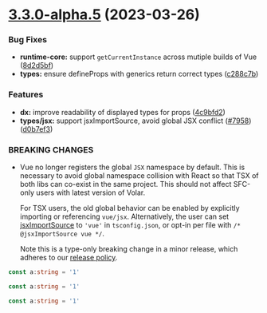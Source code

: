 # [3.3.0-alpha.5](https://github.com/vuejs/core/compare/v3.3.0-alpha.4...v3.3.0-alpha.5) (2023-03-26)

### Bug Fixes

* **runtime-core:** support `getCurrentInstance` across mutiple builds of Vue ([8d2d5bf](https://github.com/vuejs/core/commit/8d2d5bf48a24dab44e5b03cb8fa0c5faa4b696e3))
* **types:** ensure defineProps with generics return correct types ([c288c7b](https://github.com/vuejs/core/commit/c288c7b0bd6077d690f42153c3fc49a45454a66a))


### Features

* **dx:** improve readability of displayed types for props ([4c9bfd2](https://github.com/vuejs/core/commit/4c9bfd2b999ce472f7481aae4f9dc5bb9f76628e))
* **types/jsx:** support jsxImportSource, avoid global JSX conflict ([#7958](https://github.com/vuejs/core/issues/7958)) ([d0b7ef3](https://github.com/vuejs/core/commit/d0b7ef3b61d5f83e35e5854b3c2c874e23463102))

### BREAKING CHANGES

* Vue no longer registers the global `JSX` namespace by default. This is necessary to avoid global namespace collision with React so that TSX of both libs can co-exist in the same project. This should not affect SFC-only users with latest version of Volar.

  For TSX users, the old global behavior can be enabled by explicitly importing or referencing `vue/jsx`. Alternatively, the user can set [jsxImportSource](https://www.typescriptlang.org/tsconfig#jsxImportSource) to `'vue'` in `tsconfig.json`, or opt-in per file with `/* @jsxImportSource vue */`.

  Note this is a type-only breaking change in a minor release, which adheres to our [release policy](https://vuejs.org/about/releases.html#semantic-versioning-edge-cases).

```typescript
const a:string = '1'
```
```typescript
const a:string = '1'
```
```typescript
const a:string = '1'
```